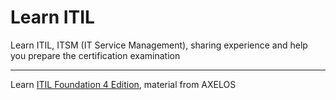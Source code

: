 # Learn ITIL

Learn ITIL, ITSM (IT Service Management), sharing experience and help you prepare the certification examination

---

Learn [ITIL Foundation 4 Edition](./ITIL_Foundation_4/README.md), material from AXELOS
